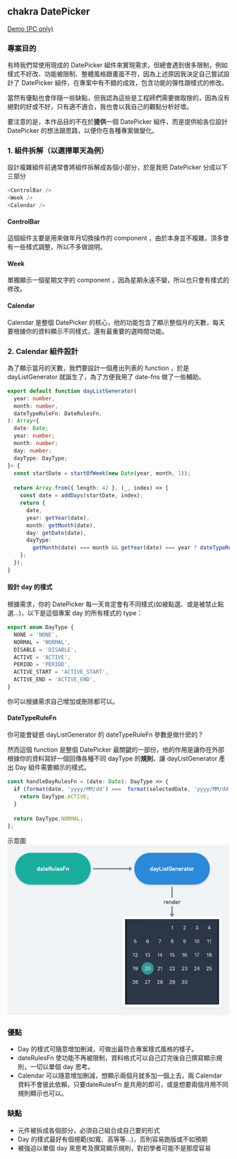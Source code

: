 ## chakra DatePicker
[Demo (PC only)](https://chakra-datepicker.netlify.app/)

### 專案目的
有時我們常使用現成的 DatePicker 組件來實現需求，但總會遇到很多限制，例如樣式不好改、功能被限制、整體風格跟畫面不符，因為上述原因我決定自己嘗試設計了 DatePicker 組件，在專案中有不錯的成效，包含功能的彈性跟樣式的修改。

當然有優點也會伴隨一些缺點，但我認為這些是工程師們需要做取捨的，因為沒有絕對的好或不好，只有適不適合，我也會以我自己的觀點分析好壞。

要注意的是，本作品目的不在於**提供**一個 DatePicker 組件，而是提供給各位設計 DatePicker 的想法跟思路，以便你在各種專案做變化。

### 1. 組件拆解（以選擇單天為例）
設計複雜組件前通常會將組件拆解成各個小部分，於是我把 DatePicker 分成以下三部分
```js
<ControlBar />
<Week />
<Calendar />
```
#### ControlBar
這個組件主要是用來做年月切換操作的 component ，由於本身並不複雜，頂多會有一些樣式調整，所以不多做說明。

#### Week
單獨顯示一個星期文字的 component ，因為星期永遠不變，所以也只會有樣式的修改。

#### Calendar
Calendar 是整個 DatePicker 的核心，他的功能包含了顯示整個月的天數，每天要根據你的資料顯示不同樣式，還有最重要的選時間功能。

### 2. Calendar 組件設計
為了顯示當月的天數，我們要設計一個產出列表的 function ，於是 dayListGenerator 就誕生了，為了方便我用了 date-fns 做了一些輔助。

```ts
export default function dayListGenerator(
  year: number,
  month: number,
  dateTypeRuleFn: DateRulesFn,
): Array<{
  date: Date;
  year: number;
  month: number;
  day: number;
  dayType: DayType;
}> {
  const startDate = startOfWeek(new Date(year, month, 1));

  return Array.from({ length: 42 }, (_, index) => {
    const date = addDays(startDate, index);
    return {
      date,
      year: getYear(date),
      month: getMonth(date),
      day: getDate(date),
      dayType:
        getMonth(date) === month && getYear(date) === year ? dateTypeRuleFn(date) : DayType.NONE,
    };
  });
}
```

#### 設計 day 的樣式
根據需求，你的 DatePicker 每一天肯定會有不同樣式(如被點選、或是被禁止點選...)，以下是這個專案 day 的所有樣式的 type：

```ts
export enum DayType {
  NONE = 'NONE',
  NORMAL = 'NORMAL',
  DISABLE = 'DISABLE',
  ACTIVE = 'ACTIVE',
  PERIOD = 'PERIOD',
  ACTIVE_START = 'ACTIVE_START',
  ACTIVE_END = 'ACTIVE_END',
}
```
你可以根據需求自己增加或刪除都可以。

#### DateTypeRuleFn
你可能會疑惑 dayListGenerator 的 dateTypeRuleFn 參數是做什麽的 ?

然而這個 function 是整個 DatePicker 最關鍵的一部份，他的作用是讓你在外部根據你的資料寫好一個回傳各種不同 dayType 的**規則**，讓 dayListGenerator 產出 Day 組件需要顯示的樣式。

```ts
const handleDayRulesFn = (date: Date): DayType => {
  if (format(date, 'yyyy/MM/dd') ===  format(selectedDate, 'yyyy/MM/dd')) {
    return DayType.ACTIVE;
  }  

  return DayType.NORMAL;
};
```

示意圖
![demo](./README_IMAGE/datepicker.png)

### 優點
- Day 的樣式可隨意增加刪減，可做出最符合專案樣式風格的樣子。
- dateRulesFn 使功能不再被限制，資料格式可以自己訂完後自己撰寫顯示規則，一切以單個 day 思考。
- Calendar 可以隨意增加刪減，想顯示兩個月就多加一個上去，兩 Calendar 資料不會彼此依賴，只要dateRulesFn 是共用的即可，或是想要兩個月用不同規則顯示也可以。

### 缺點
- 元件被拆成各個部分，必須自己組合成自己要的形式
- Day 的樣式最好有個規範(如寬、高等等...)，否則容易跑版或不如預期
- 被強迫以單個 day 來思考及撰寫顯示規則，對初學者可能不是那麼容易
